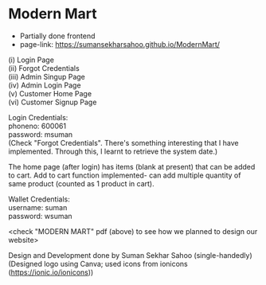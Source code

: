 # Modern Mart

- Partially done frontend
- page-link: https://sumansekharsahoo.github.io/ModernMart/

(i) Login Page  
(ii) Forgot Credentials  
(iii) Admin Singup Page  
(iv) Admin Login Page  
(v) Customer Home Page                                                                                                                                                   
(vi) Customer Signup Page

Login Credentials:  
phoneno: 600061  
password: msuman                                                                                                                                                         
(Check "Forgot Credentials". There's something interesting that I have implemented. Through this, I learnt to retrieve the system date.)

The home page (after login) has items (blank at present) that can be added to cart. Add to cart function implemented- can add multiple quantity of same product (counted as 1 product in cart). 

Wallet Credentials:                                                                                                                                                       
username: suman                                                                                                                                                           
password: wsuman                                                                                                                                                          


<check "MODERN MART" pdf (above) to see how we planned to design our website>

Design and Development done by Suman Sekhar Sahoo (single-handedly)                                                                                                                        
(Designed logo using Canva; used icons from ionicons (https://ionic.io/ionicons)) 

